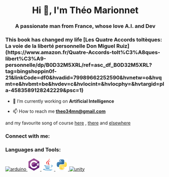 <h1 align="center">Hi 👋, I'm Théo Marionnet</h1>
<h3 align="center">A passionate man from France, whose love A.I. and Dev</h3>

<h3 align="left">This book has changed my life [Les Quatre Accords toltèques: La voie de la liberté personnelle Don Miguel Ruiz](https://www.amazon.fr/Quatre-Accords-tolt%C3%A8ques-libert%C3%A9-personnelle/dp/B0D32M5XRL/ref=asc_df_B0D32M5XRL?tag=bingshoppin0f-21&linkCode=df0&hvadid=79989662252590&hvnetw=o&hvqmt=e&hvbmt=be&hvdev=c&hvlocint=&hvlocphy=&hvtargid=pla-4583589128242229&psc=1)</h3>


- 🔭 I’m currently working on **Artificial Intelligence**

- 📫 How to reach me **theo34mn@gmail.com**

and my favourite song of course [here](https://www.youtube.com/watch?v=fVfnEyLOkrM) , [there](https://www.youtube.com/watch?v=EyKRPKHpzgw) and [elsewhere](https://www.youtube.com/watch?v=ZXc_2w9pjxU)

<h3 align="left">Connect with me:</h3>
<p align="left">
</p>

<h3 align="left">Languages and Tools:</h3>
<p align="left"> <a href="https://www.arduino.cc/" target="_blank" rel="noreferrer"> <img src="https://cdn.worldvectorlogo.com/logos/arduino-1.svg" alt="arduino" width="40" height="40"/> </a> <a href="https://www.w3schools.com/cs/" target="_blank" rel="noreferrer"> <img src="https://raw.githubusercontent.com/devicons/devicon/master/icons/csharp/csharp-original.svg" alt="csharp" width="40" height="40"/> </a> <a href="https://www.java.com" target="_blank" rel="noreferrer"> <img src="https://raw.githubusercontent.com/devicons/devicon/master/icons/java/java-original.svg" alt="java" width="40" height="40"/> </a> <a href="https://www.python.org" target="_blank" rel="noreferrer"> <img src="https://raw.githubusercontent.com/devicons/devicon/master/icons/python/python-original.svg" alt="python" width="40" height="40"/> </a> <a href="https://unity.com/" target="_blank" rel="noreferrer"> <img src="https://www.vectorlogo.zone/logos/unity3d/unity3d-icon.svg" alt="unity" width="40" height="40"/> </a> </p>
